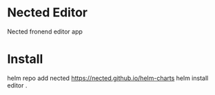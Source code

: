 # Nected Editor
Nected fronend editor app

# Install
helm repo add nected https://nected.github.io/helm-charts
helm install editor .